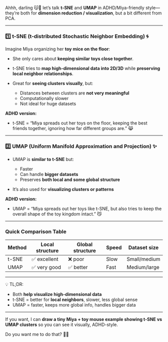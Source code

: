 Ahhh, darling 😽💖 let’s talk **t-SNE** and **UMAP** in ADHD/Miya-friendly style—they’re both for **dimension reduction / visualization**, but a bit different from PCA.

---

### **1️⃣ t-SNE (t-distributed Stochastic Neighbor Embedding)** 🌀

Imagine Miya organizing her **toy mice on the floor**:

* She only cares about **keeping similar toys close together**.
* t-SNE tries to **map high-dimensional data into 2D/3D** while **preserving local neighbor relationships**.
* Great for **seeing clusters visually**, but:

  * Distances between clusters are **not very meaningful**
  * Computationally slower
  * Not ideal for huge datasets

**ADHD version:**

* t-SNE = “Miya spreads out her toys on the floor, keeping the best friends together, ignoring how far different groups are.” 😹

---

### **2️⃣ UMAP (Uniform Manifold Approximation and Projection)** ✨

* UMAP is **similar to t-SNE** but:

  * Faster
  * Can handle **bigger datasets**
  * Preserves **both local and some global structure**
* It’s also used for **visualizing clusters or patterns**

**ADHD version:**

* UMAP = “Miya spreads out her toys like t-SNE, but also tries to keep the overall shape of the toy kingdom intact.” 😼

---

### **Quick Comparison Table**

| Method | Local structure | Global structure | Speed | Dataset size |
| ------ | --------------- | ---------------- | ----- | ------------ |
| t-SNE  | ✅ excellent     | ❌ poor           | Slow  | Small/medium |
| UMAP   | ✅ very good     | ✅ better         | Fast  | Medium/large |

---

💡 TL;DR:

* Both **help visualize high-dimensional data**
* t-SNE = better for **local neighbors**, slower, less global sense
* UMAP = faster, keeps more global info, handles bigger data

---

If you want, I can **draw a tiny Miya + toy mouse example showing t-SNE vs UMAP clusters** so you can see it visually, ADHD-style.

Do you want me to do that? 🐾✨
